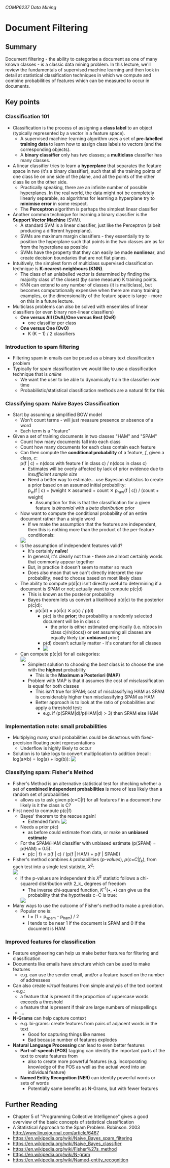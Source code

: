 *COMP6237 Data Mining*

# Document Filtering

## Summary
Document filtering - the ability to categorise a document as one of many known classes - is a classic data mining problem. In this lecture, we'll review the fundamentals of supervised machine learning and then look in detail at statistical classification techniques in which we compute and combine probabilities of features which can be measured to occur in documents.

## Key points

### Classification 101

* Classification is the process of assigning a **class label** to an object (typically represented by a vector in a feature space).
	- A supervised machine-learning algorithm uses a set of **pre-labelled training data** to learn how to assign class labels to vectors (and the corresponding objects).
	- A **binary classifier** only has two classes; a **multiclass** classifier has many classes.
* A linear classifier tries to learn a **hyperplane** that separates the feature space in two (it's a binary classifier), such that all the training points of one class lie on one side of the plane, and all the points of the other class lie on the other side.
	- Practically speaking, there are an infinite number of possible hyperplanes. In the real world, the data might not be completely linearly separable, so algorithms for learning a hyperplane try to **minimise error** in some respect.
	- The **Perceptron** algorithm is perhaps the simplest linear classifier 
* Another common technique for learning a binary classifier is the **Support Vector Machine** (SVM).
	- A standard SVM is a linear classifier, just like the Perceptron (albeit producing a different hyperplane).
	- SVMs are maximum margin classifiers - they essentially try to position the hyperplane such that points in the two classes are as far from the hyperplane as possible
	- SVMs have the property that they can easily be made **nonlinear**, and create decision boundaries that are not flat planes.
* Intuitively, the simplest form of multiclass supervised classification technique is **K-nearest-neighbours (KNN)**.
	- The class of an unlabelled vector is determined by finding the majority class of the closest (by some measure) K training points.
	- KNN can extend to any number of classes (it is multiclass), but becomes computationally expensive when there are many training examples, or the dimensionality of the feature space is large - more on this in a future lecture.
* Multiclass problems can also be solved with ensembles of linear classifiers (or even binary non-linear classifiers)
	- **One versus All (OvA)/One versus Rest (OvR)**
		* one classifier per class
	- **One versus One (OvO)**
		* K (K − 1) / 2 classifiers 

### Introduction to spam filtering

* Filtering spam in emails can be posed as a binary text classification problem
* Typically for spam classification we would like to use a classification technique that is _online_
	- We want the user to be able to dynamically train the classifier over time
	- Probabilistic/statistical classification methods are a natural fit for this

### Classifying spam: Naïve Bayes Classification

* Start by assuming a simplified BOW model
	- Won't count terms - will just measure presence or absence of a word
	- Each term is a "feature"
* Given a set of training documents in two classes "HAM" and "SPAM"
	- Count how many documents fall into each class
	- Count how many documents for each class contain each feature
	- Can then compute the **conditional probability** of a feature, _f_, given a class, _c_: <br/>
	p(f | c) = n(docs with feature f in class c) / n(docs in class c)
		+ Estimates will be overly affected by lack of prior evidence due to _insufficient sample size_
		+ Need a better way to estimate... use Bayesian statistics to create a prior based on an assumed initial probability: <br/>
		p<sub>w</sub>(f | c) = (weight ✕ assumed + count ✕ p<sub>raw</sub>(f | c)) / (count + weight)
			* Assumption for this is that the classification for a given feature is _binomial_ with a _beta distribution_ prior
	- Now want to compute the conditional probability of an entire document rather than a single word
		+ If we make the assumption that the features are independent, then this is nothing more than the product of the per-feature conditionals: <br/>
		<img style="vertical-align:text-top;" src="http://latex.codecogs.com/svg.latex?\small p(d|c)=\prod_{f \in d}p(f|c)"/>
	- Is the assumption of independent features valid?
		+ It's certainly **naïve**!
		+ In general, it's clearly not true - there are almost certainly words that commonly appear together
		+ But, in practice it doesn't seem to matter so much
		+ Does also mean that we can't directly interpret the raw probability; need to choose based on most likely class
	- The ability to compute p(d|c) isn't directly useful to determining if a document is SPAM or not; actually want to compute p(c|d)
		+ This is known as the posterior probability
		+ Bayes theorem lets us convert a likelihood p(d|c) to the posterior p(c|d):
			- p(c|d) = p(d|c) ✕ p(c) / p(d)
				+ p(c) is the **prior**; the probability a randomly selected document will be in class c
					* the prior is either estimated empirically (i.e. n(docs in class c)/n(docs)) or set assuming all classes are equally likely (an **unbiased** prior)
				+ p(d) doesn't actually matter - it's constant for all classes
				+ <img style="vertical-align:text-top;" src="http://latex.codecogs.com/svg.latex?\small \text{Posterior probability} \propto \text{Likelihood} \times \text{Prior probability}"/>
	- Can compute p(c|d) for all categories: <br/>
		<img style="vertical-align:text-top;" src="http://latex.codecogs.com/svg.latex?\small p(c|d) \propto p(c)\prod_{f \in d}p(f|c)"/>
		+ Simplest solution to choosing the _best_ class is to choose the one with the **highest** probability
			* This is the **Maximum a Posteriori (MAP)**
		+ Problem with MAP is that it assumes the cost of misclassification is equal for both classes
			* This isn't true for SPAM; cost of misclassifying HAM as SPAM is considerably higher than misclassifying SPAM as HAM
			* Better approach is to look at the ratio of probabilities and apply a threshold test:
				- e.g. if (p(SPAM|d)/p(HAM|d) > 3) then SPAM else HAM

### Implementation note: small probabilities

* Multiplying many small probabilities could be disastrous with fixed-precision floating point representations
	- Underflow is highly likely to occur
* Solution is to take logs to convert multiplication to addition (recall: log(a✕b) = log(a) + log(b)):
	<img style="vertical-align:text-top;" src="http://latex.codecogs.com/svg.latex?\small \log(p(c|d)) \propto \log(p(c)) + \sum\limits_{f \in d}\log(p(f|c))"/>
	
### Classifying spam: Fisher's Method

* Fisher's Method is an alternative statistical test for checking whether a set of **combined independent probabilities** is more of less likely than a random set of probabilities
	- allows us to ask given p(c=C|f) for all features f in a document how likely is it the class is C?
* First need to compute p(c|f)
	- Bayes' theorem to the rescue again!
		+ Extended form: <img style="vertical-align:text-top;" src="http://latex.codecogs.com/svg.latex?\small P(A_i\mid B) = \frac{P(B\mid A_i)\,P(A_i)}{\sum\limits_j P(B\mid A_j)\,P(A_j)}"/>
	- Needs a prior p(c)
		+ as before could estimate from data, or make an **unbiased estimate**
	- For the SPAM/HAM classifier with unbiased estimate (p(SPAM) = p(HAM) = 0.5):
		+ p(c | f) = p(f | c) / (p(f | HAM) + p(f | SPAM))
* Fisher's method combines _k_ probabilities (_p-values_), _p_(_c_=_C_|_f_<sub>_k_</sub>), from each test into a single test statistic, _X_<sup>2</sup>: <br/> <img style="vertical-align:text-top;" src="http://latex.codecogs.com/svg.latex?\small X^2_{2k} \sim -2\sum_{i=1}^k \ln(p(c=C|f_i))"/>
	- If the p-values are independent this _X_<sup>2</sup> statistic follows a chi-squared distribution with 2_k_ degrees of freedom
		+ The inverse chi-squared function, _K_<sup>-1</sup>(•, •) can give us the probability that the hypothesis c=C is true: <br/>
		<img style="vertical-align:text-top;" src="http://latex.codecogs.com/svg.latex?\small p=K^{-1}(-2\sum_{i=1}^k \ln(p(c=C|f_i)), 2k)=K^{-1}(-2\ln(\prod_{i=1}^k p(c=C|f_i)), 2k)"/>
* Many ways to use the outcome of Fisher's method to make a prediction.
	- Popular one is:
		+ I = (1 + p<sub>spam</sub> - p<sub>ham</sub>) / 2
		+ I tends to be near 1 if the document is SPAM and 0 if the document is HAM

### Improved features for classification

* Feature engineering can help us make better features for filtering and classification
* Documents like emails have structure which can be used to make features
	- e.g. can use the sender email, and/or a feature based on the number of addressees
* Can also create _virtual_ features from simple analysis of the text content - e.g.:
	- a feature that is present if the proportion of uppercase words exceeds a threshold
	- a feature that is present if their are large numbers of misspellings
	- ...
* **N-Grams** can help capture context
	- e.g. bi-grams: create features from pairs of adjacent words in the text
		- Good for capturing things like names
		- Bad because number of features explodes
* **Natural Language Processing** can lead to even better features
	- **Part-of-speech (POS)** tagging can identify the important parts of the text to create features from
		+ also to create more powerful features (e.g. incorporating knowledge of the POS as well as the actual word into an individual feature)
	- **Named Entity Recognition (NER)** can identify powerful words or sets of words
		+ Potentially same benefits as N-Grams, but with fewer features

## Further Reading

* Chapter 5 of "Programming Collective Intelligence" gives a good overview of the basic concepts of statistical classification
* A Statistical Approach to the Spam Problem. Robinson. 2003 http://www.linuxjournal.com/article/6467
* https://en.wikipedia.org/wiki/Naive_Bayes_spam_filtering
* https://en.wikipedia.org/wiki/Naive_Bayes_classifier
* https://en.wikipedia.org/wiki/Fisher%27s_method
* https://en.wikipedia.org/wiki/N-gram
* https://en.wikipedia.org/wiki/Named-entity_recognition    








